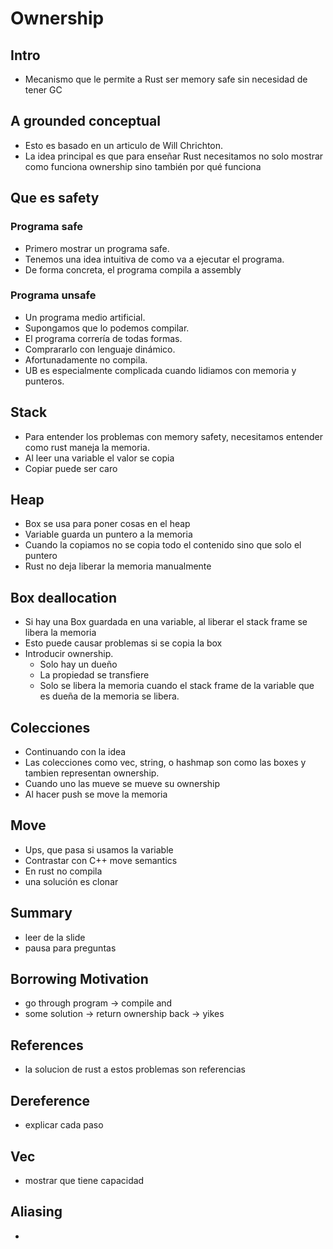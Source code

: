
# Ownership

## Intro

- Mecanismo que le permite a Rust ser memory safe sin necesidad de tener GC

## A grounded conceptual

- Esto es basado en un articulo de Will Chrichton.
- La idea principal es que para enseñar Rust necesitamos no solo mostrar como funciona ownership sino también por qué funciona

## Que es safety

### Programa safe

- Primero mostrar un programa safe.
- Tenemos una idea intuitiva de como va a ejecutar el programa.
- De forma concreta, el programa compila a assembly

### Programa unsafe

- Un programa medio artificial.
- Supongamos que lo podemos compilar.
- El programa correría de todas formas.
- Comprararlo con lenguaje dinámico.
- Afortunadamente no compila.
- UB es especialmente complicada cuando lidiamos con memoria y punteros.

## Stack

- Para entender los problemas con memory safety, necesitamos entender como rust maneja la memoria.
- Al leer una variable el valor se copia
- Copiar puede ser caro

## Heap

- Box se usa para poner cosas en el heap
- Variable guarda un puntero a la memoria
- Cuando la copiamos no se copia todo el contenido sino que solo el puntero
- Rust no deja liberar la memoria manualmente

## Box deallocation

- Si hay una Box guardada en una variable, al liberar el stack frame se libera la memoria
- Esto puede causar problemas si se copia la box
- Introducir ownership.
  - Solo hay un dueño
  - La propiedad se transfiere
  - Solo se libera la memoria cuando el stack frame de la variable que es dueña de la memoria se libera.

## Colecciones

- Continuando con la idea
- Las colecciones como vec, string, o hashmap son como las boxes y tambien representan ownership.
- Cuando uno las mueve se mueve su ownership
- Al hacer push se move la memoria

## Move

- Ups, que pasa si usamos la variable
- Contrastar con C++ move semantics
- En rust no compila
- una solución es clonar

## Summary

- leer de la slide
- pausa para preguntas

## Borrowing Motivation

- go through program -> compile and
- some solution -> return ownership back -> yikes

## References

- la solucion de rust a estos problemas son referencias

## Dereference

- explicar cada paso

## Vec

- mostrar que tiene capacidad

## Aliasing

-
